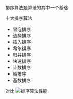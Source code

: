 排序算法是算法的其中一个基础

十大排序算法
- 冒泡排序
- 选择排序
- 插入排序
- 希尔排序
- 归并排序
- 快速排序
- 计数排序
- 桶排序
- 基数排序

对比
![排序算法性能](http://ww1.sinaimg.cn/large/68307314gy1geahbnbjppj20qu0gcwh9.jpg)